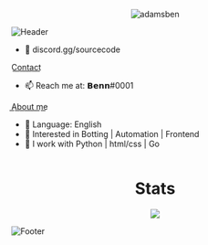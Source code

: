 <p align="center"> <img src="https://gpvc.arturio.dev/adamsben" alt="adamsben" /> </p>

![Header](./header.png)

- 👋 discord.gg/sourcecode

C͟o͟n͟t͟a͟c͟t͟
- 📫 Reach me at: 𝗕𝗲𝗻𝗻#0001


A͟b͟o͟u͟t͟ ͟m͟e͟
- 🌱 Language: English
- 👀 Interested in Botting | Automation | Frontend
- 🌱 I work with Python | html/css | Go
<!---
adamsben/adamsben is a ✨ special ✨ repository because its `README.md` (this file) appears on your GitHub profile.
You can click the Preview link to take a look at your changes.
--->

<p href="𝗕𝗲𝗻𝗻" align="center">
    <img alt="" src=https://lanyard.cnrad.dev/api/1030582751159652452/>
</p>

<h1 align="center">Stats</h1>
<a href="https://github.com/Hazza3100"></a>
<p align="center">
  <img src="https://github-readme-stats.vercel.app/api?username=adamsben&theme=midnight-purple&show_icons=true" />
</p>

<!-- ![Anurag's GitHub stats](https://github-readme-stats.vercel.app/api?username=Hazza3100&theme=midnight-purple&show_icons=true)
 -->


![Footer](./footer.png)
